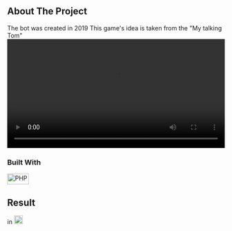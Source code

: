 <!-- ABOUT THE PROJECT -->
## About The Project
The bot was created in 2019
This game's idea is taken from the "My talking Tom"
<video width="100%" controls>
                        <source src="https://github.com/abdukhalilovazim/telegram-bot-happy-face/blob/main/Happy-Face-Game.mp4" type="video/mp4">
                    </video>
### Built With

<img src="https://github.com/get-icon/geticon/raw/master/icons/php.svg" alt="PHP" width="50px" height="25px"/>


## Result

in <a href="https://t.me/smirkingbot/" title="Telegram" target="_blank"><img src="https://telegram.org/img/favicon.ico" alt="PHP" width="20px" height="20px"/></a>
